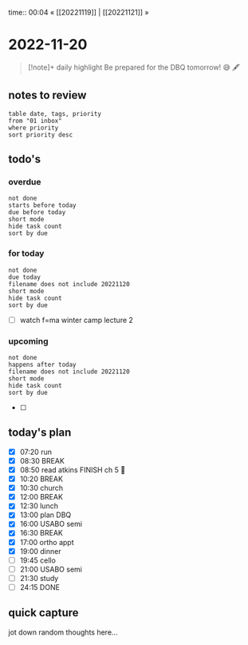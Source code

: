 time:: 00:04
« [[20221119]] | [[20221121]] »

# 2022-11-20

>[!note]+ daily highlight
>Be prepared for the DBQ tomorrow! 😅 🖋

## notes to review
```dataview
table date, tags, priority
from "01 inbox"
where priority
sort priority desc
```
## todo's
### overdue
```tasks
not done
starts before today
due before today
short mode
hide task count
sort by due
```
### for today
```tasks
not done
due today
filename does not include 20221120
short mode
hide task count
sort by due
```
- [ ] watch f=ma winter camp lecture 2
### upcoming
```tasks
not done
happens after today
filename does not include 20221120
short mode
hide task count
sort by due
```
- [ ] 
## today's plan
- [x] 07:20 run
- [x] 08:30 BREAK
- [x] 08:50 read atkins FINISH ch 5 🙏
- [x] 10:20 BREAK
- [x] 10:30 church
- [x] 12:00 BREAK
- [x] 12:30 lunch
- [x] 13:00 plan DBQ
- [x] 16:00 USABO semi
- [x] 16:30 BREAK
- [x] 17:00 ortho appt
- [x] 19:00 dinner
- [ ] 19:45 cello
- [ ] 21:00 USABO semi
- [ ] 21:30 study
- [ ] 24:15 DONE

## quick capture
jot down random thoughts here...